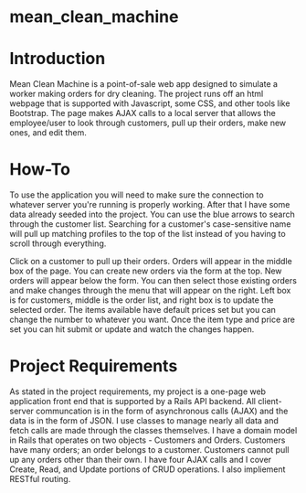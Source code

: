 # mean_clean_machine

# Introduction
Mean Clean Machine is a point-of-sale web app designed to simulate a worker making orders for dry cleaning. 
The project runs off an html webpage that is supported with Javascript, some CSS, and other tools like Bootstrap. 
The page makes AJAX calls to a local server that allows the employee/user to look through customers, pull up their orders, make new ones, and edit them. 

# How-To
To use the application you will need to make sure the connection to whatever server you're running is properly working.
After that I have some data already seeded into the project. You can use the blue arrows to search through the customer list.
Searching for a customer's case-sensitive name will pull up matching profiles to the top of the list instead of you having to scroll through everything. 

Click on a customer to pull up their orders. Orders will appear in the middle box of the page. You can create new orders via the form at the top. New orders will appear
below the form. You can then select those existing orders and make changes through the menu that will appear on the right. 
Left box is for customers, middle is the order list, and right box is to update the selected order. 
The items available have default prices set but you can change the number to whatever you want. Once the item type and price are set you can hit submit or update
and watch the changes happen. 

# Project Requirements
As stated in the project requirements, my project is a one-page web application front end that is supported by a Rails API backend. All client-server communcation is in the form of asynchronous calls (AJAX) and the data is in the form of JSON. I use classes to manage nearly all data and fetch calls are made through the classes themselves. I have a domain model in Rails that operates on two objects - Customers and Orders. Customers have many orders; an order belongs to a customer. Customers cannot pull up any orders other than their own. 
I have four AJAX calls and I cover Create, Read, and Update portions of CRUD operations. I also impliement RESTful routing.  